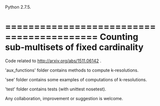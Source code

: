 Python 2.7.5.

==========================================
Counting sub-multisets of fixed cardinality
==========================================

Code related to http://arxiv.org/abs/1511.06142 .

'aux_functions' folder contains methods to compute k-resolutions.

'see' folder contains some examples of computations of k-resolutions.

'test' folder contains tests (with unittest nosetest).


 Any collaboration, improvement or suggestion is welcome.